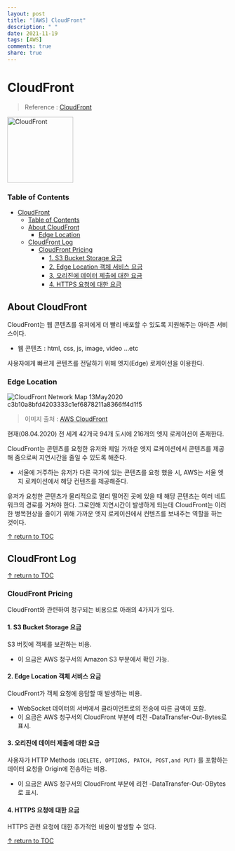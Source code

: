 ```yaml
---
layout: post
title: "[AWS] CloudFront"
description: " "
date: 2021-11-19
tags: [AWS]
comments: true
share: true
---
```



# CloudFront
> Reference : [CloudFront](https://aws.amazon.com/ko/cloudfront/features)

<img width="150" alt="CloudFront" src="https://user-images.githubusercontent.com/48475824/89286048-7da5ba00-d68c-11ea-9977-505ca988cd88.png">


### Table of Contents
- [CloudFront](#cloudfront)
    - [Table of Contents](#table-of-contents)
  - [About CloudFront](#about-cloudfront)
    - [Edge Location](#edge-location)
  - [CloudFront Log](#cloudfront-log)
    - [CloudFront Pricing](#cloudfront-pricing)
      - [1. S3 Bucket Storage 요금](#1-s3-bucket-storage-요금)
      - [2. Edge Location 객체 서비스 요금](#2-edge-location-객체-서비스-요금)
      - [3. 오리진에 데이터 제출에 대한 요금](#3-오리진에-데이터-제출에-대한-요금)
      - [4. HTTPS 요청에 대한 요금](#4-https-요청에-대한-요금)

## About CloudFront  
CloudFront는 웹 콘텐츠를 유저에게 더 빨리 배포할 수 있도록 지원해주는 아마존 서비스이다.  
* 웹 콘텐츠 : html, css, js, image, video ...etc  

사용자에게 빠르게 콘텐츠를 전달하기 위해 엣지(Edge) 로케이션을 이용한다. 

### Edge Location  
![CloudFront Network Map 13May2020 c3b10a8bfd4203333c1ef6878211a8366ff4d1f5](https://user-images.githubusercontent.com/48475824/89286490-44ba1500-d68d-11ea-87e8-515c5b72a4a8.png)
> 이미지 출처 : [AWS CloudFront](https://aws.amazon.com/ko/cloudfront/features/)

현재(08.04.2020) 전 세계 42개국 94개 도시에 216개의 엣지 로케이션이 존재한다.  

CloudFront는 콘텐츠를 요청한 유저와 제일 가까운 엣지 로케이션에서 콘텐츠를 제공해 줌으로써 지연시간을 줄일 수 있도록 해준다.
  * 서울에 거주하는 유저가 다른 국가에 있는 콘텐츠를 요청 했을 시, AWS는 서울 엣지 로케이션에서 해당 컨텐츠를 제공해준다.  

유저가 요청한 콘텐츠가 물리적으로 멀리 떨어진 곳에 있을 때 해당 콘텐츠는 여러 네트워크의 경로를 거쳐야 한다. 그로인해 지연시간이 발생하게 되는데 CloudFront는 이러한 병목현상을 줄이기 위해 가까운 엣지 로케이션에서 컨텐츠를 보내주는 역할을 하는 것이다.  

<!-- ### 엣지 로케이션에 콘텐츠가 존재할 시 
  CloudFront는 존재하는 콘텐츠를 즉각 유저에게 제공해 준다.  

### 엔지 로케이션에 콘텐츠가 존재하지 않을 시  
  CloudFront는 해당 콘텐츠가 위치한 오리진  -->


[↑ return to TOC](#table-of-contents)


## CloudFront Log  

[↑ return to TOC](#table-of-contents)


### CloudFront Pricing  
CloudFront와 관련하여 청구되는 비용으로 아래의 4가지가 있다.  

#### 1. S3 Bucket Storage 요금
S3 버킷에 객체를 보관하는 비용.
* 이 요금은 AWS 청구서의 Amazon S3 부분에서 확인 가능.

#### 2. Edge Location 객체 서비스 요금
CloudFront가 객체 요청에 응답할 때 발생하는 비용.  
* WebSocket 데이터의 서버에서 클라이언트로의 전송에 따른 금액이 포함.  
* 이 요금은 AWS 청구서의 CloudFront 부분에 리전 -DataTransfer-Out-Bytes로 표시.

#### 3. 오리진에 데이터 제출에 대한 요금 
사용자가 HTTP Methods ```(DELETE, OPTIONS, PATCH, POST,and PUT)``` 를 포함하는 데이터 요청을 Origin에 전송하는 비용.  
* 이 요금은 AWS 청구서의 CloudFront 부분에 리전 -DataTransfer-Out-OBytes로 표시.

#### 4. HTTPS 요청에 대한 요금  
HTTPS 관련 요청에 대한 추가적인 비용이 발생할 수 있다.  

[↑ return to TOC](#table-of-contents)
